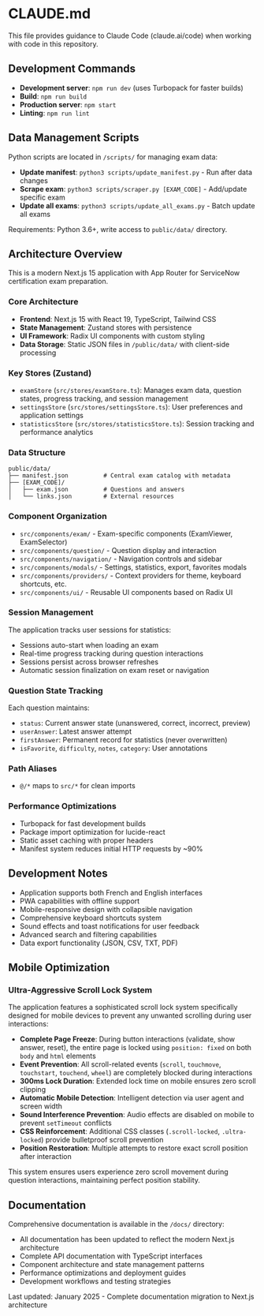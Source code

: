 # CLAUDE.md

This file provides guidance to Claude Code (claude.ai/code) when working with code in this repository.

## Development Commands

- **Development server**: `npm run dev` (uses Turbopack for faster builds)
- **Build**: `npm run build` 
- **Production server**: `npm start`
- **Linting**: `npm run lint`

## Data Management Scripts

Python scripts are located in `/scripts/` for managing exam data:

- **Update manifest**: `python3 scripts/update_manifest.py` - Run after data changes
- **Scrape exam**: `python3 scripts/scraper.py [EXAM_CODE]` - Add/update specific exam
- **Update all exams**: `python3 scripts/update_all_exams.py` - Batch update all exams

Requirements: Python 3.6+, write access to `public/data/` directory.

## Architecture Overview

This is a modern Next.js 15 application with App Router for ServiceNow certification exam preparation.

### Core Architecture

- **Frontend**: Next.js 15 with React 19, TypeScript, Tailwind CSS
- **State Management**: Zustand stores with persistence
- **UI Framework**: Radix UI components with custom styling
- **Data Storage**: Static JSON files in `/public/data/` with client-side processing

### Key Stores (Zustand)

- `examStore` (`src/stores/examStore.ts`): Manages exam data, question states, progress tracking, and session management
- `settingsStore` (`src/stores/settingsStore.ts`): User preferences and application settings
- `statisticsStore` (`src/stores/statisticsStore.ts`): Session tracking and performance analytics

### Data Structure

```
public/data/
├── manifest.json          # Central exam catalog with metadata
├── [EXAM_CODE]/
│   ├── exam.json          # Questions and answers
│   └── links.json         # External resources
```

### Component Organization

- `src/components/exam/` - Exam-specific components (ExamViewer, ExamSelector)
- `src/components/question/` - Question display and interaction
- `src/components/navigation/` - Navigation controls and sidebar
- `src/components/modals/` - Settings, statistics, export, favorites modals
- `src/components/providers/` - Context providers for theme, keyboard shortcuts, etc.
- `src/components/ui/` - Reusable UI components based on Radix UI

### Session Management

The application tracks user sessions for statistics:
- Sessions auto-start when loading an exam
- Real-time progress tracking during question interactions
- Sessions persist across browser refreshes
- Automatic session finalization on exam reset or navigation

### Question State Tracking

Each question maintains:
- `status`: Current answer state (unanswered, correct, incorrect, preview)
- `userAnswer`: Latest answer attempt
- `firstAnswer`: Permanent record for statistics (never overwritten)
- `isFavorite`, `difficulty`, `notes`, `category`: User annotations

### Path Aliases

- `@/*` maps to `src/*` for clean imports

### Performance Optimizations

- Turbopack for fast development builds
- Package import optimization for lucide-react
- Static asset caching with proper headers
- Manifest system reduces initial HTTP requests by ~90%

## Development Notes

- Application supports both French and English interfaces
- PWA capabilities with offline support
- Mobile-responsive design with collapsible navigation
- Comprehensive keyboard shortcuts system
- Sound effects and toast notifications for user feedback
- Advanced search and filtering capabilities
- Data export functionality (JSON, CSV, TXT, PDF)

## Mobile Optimization

### Ultra-Aggressive Scroll Lock System
The application features a sophisticated scroll lock system specifically designed for mobile devices to prevent any unwanted scrolling during user interactions:

- **Complete Page Freeze**: During button interactions (validate, show answer, reset), the entire page is locked using `position: fixed` on both `body` and `html` elements
- **Event Prevention**: All scroll-related events (`scroll`, `touchmove`, `touchstart`, `touchend`, `wheel`) are completely blocked during interactions
- **300ms Lock Duration**: Extended lock time on mobile ensures zero scroll clipping
- **Automatic Mobile Detection**: Intelligent detection via user agent and screen width
- **Sound Interference Prevention**: Audio effects are disabled on mobile to prevent `setTimeout` conflicts
- **CSS Reinforcement**: Additional CSS classes (`.scroll-locked`, `.ultra-locked`) provide bulletproof scroll prevention
- **Position Restoration**: Multiple attempts to restore exact scroll position after interaction

This system ensures users experience zero scroll movement during question interactions, maintaining perfect position stability.

## Documentation

Comprehensive documentation is available in the `/docs/` directory:
- All documentation has been updated to reflect the modern Next.js architecture
- Complete API documentation with TypeScript interfaces
- Component architecture and state management patterns
- Performance optimizations and deployment guides
- Development workflows and testing strategies

Last updated: January 2025 - Complete documentation migration to Next.js architecture